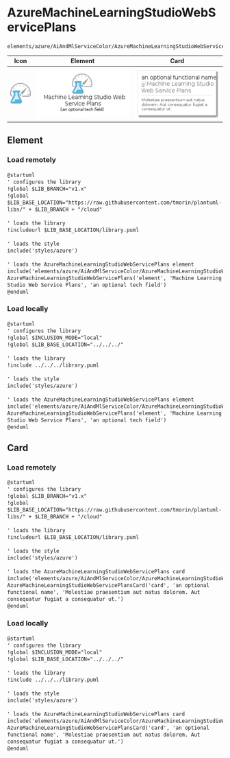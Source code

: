 # AzureMachineLearningStudioWebServicePlans
```text
elements/azure/AiAndMlServiceColor/AzureMachineLearningStudioWebServicePlans
```
| Icon | Element | Card |
| :-: | :-: | --- |
| ![AzureMachineLearningStudioWebServicePlans icon](../../../icons/azure/AiAndMlServiceColor/AzureMachineLearningStudioWebServicePlans.png) | ![AzureMachineLearningStudioWebServicePlans element](AzureMachineLearningStudioWebServicePlans.element.png) | ![AzureMachineLearningStudioWebServicePlans card](AzureMachineLearningStudioWebServicePlans.card.png) |
## Element
### Load remotely
```plantuml
@startuml
' configures the library
!global $LIB_BRANCH="v1.x"
!global $LIB_BASE_LOCATION="https://raw.githubusercontent.com/tmorin/plantuml-libs/" + $LIB_BRANCH + "/cloud"

' loads the library
!includeurl $LIB_BASE_LOCATION/library.puml

' loads the style
include('styles/azure')

' loads the AzureMachineLearningStudioWebServicePlans element
include('elements/azure/AiAndMlServiceColor/AzureMachineLearningStudioWebServicePlans')
AzureMachineLearningStudioWebServicePlans('element', 'Machine Learning Studio Web Service Plans', 'an optional tech field')
@enduml
```
### Load locally
```plantuml
@startuml
' configures the library
!global $INCLUSION_MODE="local"
!global $LIB_BASE_LOCATION="../../../"

' loads the library
!include ../../../library.puml

' loads the style
include('styles/azure')

' loads the AzureMachineLearningStudioWebServicePlans element
include('elements/azure/AiAndMlServiceColor/AzureMachineLearningStudioWebServicePlans')
AzureMachineLearningStudioWebServicePlans('element', 'Machine Learning Studio Web Service Plans', 'an optional tech field')
@enduml
```
## Card
### Load remotely
```plantuml
@startuml
' configures the library
!global $LIB_BRANCH="v1.x"
!global $LIB_BASE_LOCATION="https://raw.githubusercontent.com/tmorin/plantuml-libs/" + $LIB_BRANCH + "/cloud"

' loads the library
!includeurl $LIB_BASE_LOCATION/library.puml

' loads the style
include('styles/azure')

' loads the AzureMachineLearningStudioWebServicePlans card
include('elements/azure/AiAndMlServiceColor/AzureMachineLearningStudioWebServicePlans')
AzureMachineLearningStudioWebServicePlansCard('card', 'an optional functional name', 'Molestiae praesentium aut natus dolorem. Aut consequatur fugiat a consequatur ut.')
@enduml
```
### Load locally
```plantuml
@startuml
' configures the library
!global $INCLUSION_MODE="local"
!global $LIB_BASE_LOCATION="../../../"

' loads the library
!include ../../../library.puml

' loads the style
include('styles/azure')

' loads the AzureMachineLearningStudioWebServicePlans card
include('elements/azure/AiAndMlServiceColor/AzureMachineLearningStudioWebServicePlans')
AzureMachineLearningStudioWebServicePlansCard('card', 'an optional functional name', 'Molestiae praesentium aut natus dolorem. Aut consequatur fugiat a consequatur ut.')
@enduml
```
